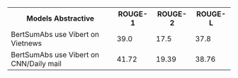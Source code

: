 <table class="tg">
  <tr>
    <th class="tg-0pky">Models Abstractive</th>
    <th class="tg-0pky">ROUGE-1</th>
    <th class="tg-0pky">ROUGE-2</th>
    <th class="tg-0pky">ROUGE-L</th>
  </tr>
  <tr>
    <td class="tg-0lax">BertSumAbs use Vibert on Vietnews</td>
    <td class="tg-0lax">39.0</td>
    <td class="tg-0lax">17.5</td>
    <td class="tg-0lax">37.8</td>
  </tr>
  <tr>
    <td class="tg-0lax">BertSumAbs use Vibert on CNN/Daily mail</td>
    <td class="tg-0lax">41.72</td>
    <td class="tg-0lax">19.39</td>
    <td class="tg-0lax">38.76</td>
  </tr>
</table>